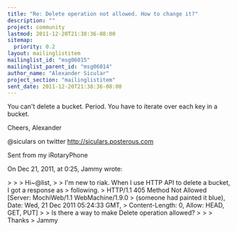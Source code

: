 ```yaml
---
title: "Re: Delete operation not allowed. How to change it?"
description: ""
project: community
lastmod: 2011-12-20T21:38:36-08:00
sitemap:
  priority: 0.2
layout: mailinglistitem
mailinglist_id: "msg06015"
mailinglist_parent_id: "msg06014"
author_name: "Alexander Sicular"
project_section: "mailinglistitem"
sent_date: 2011-12-20T21:38:36-08:00
---
```



You can't delete a bucket. Period. You have to iterate over each key in a 
bucket. 

Cheers, Alexander 

@siculars on twitter
http://siculars.posterous.com

Sent from my iRotaryPhone

On Dec 21, 2011, at 0:25, Jammy  wrote:

&gt; 
&gt; 
&gt; Hi~@list,
&gt; 
&gt; I'm new to riak. When I use HTTP API to delete a bucket, I got a response as 
&gt; following.
&gt; HTTP/1.1 405 Method Not Allowed [Server: MochiWeb/1.1 WebMachine/1.9.0 
&gt; (someone had painted it blue), Date: Wed, 21 Dec 2011 05:24:33 GMT, 
&gt; Content-Length: 0, Allow: HEAD, GET, PUT]
&gt; 
&gt; Is there a way to make Delete operation allowed?
&gt; 
&gt; 
&gt; Thanks
&gt; Jammy

